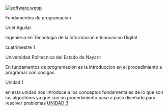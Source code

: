 [![software.webp](https://i.postimg.cc/251HKC4s/software.webp)](https://postimg.cc/yJzXJ4pj)

Fundamentos de programacion 

Uriel Aguilar 

Ingenieria en Tecnologia de la Informacion e  Innovacion Digital 

cuatrimestre 1

Universidad Politecnica del Estado de Nayarit 

En fundamentos de programacion es la introduccion en el procedimiento a programar con codigos 

Unidad 1 

en esta unidad nos introduce a los conceptos fundamentales de lo que son los algoritmos ya que son un procedimiento paso a paso diseñado para resolver problemas 
[UNIDAD 3](https://github.com/senegami-bit/senegami-bit/tree/main/U3) 
